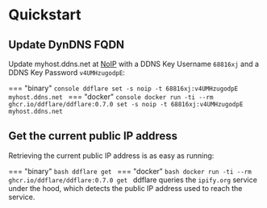 # Quickstart

## Update DynDNS FQDN
Update myhost.ddns.net at [NoIP](https://noip.com) with a
DDNS Key Username `68816xj` and a
DDNS Key Password `v4UMHzugodpE`:

=== "binary"
    ```console
    ddflare set -s noip -t 68816xj:v4UMHzugodpE  myhost.ddns.net
    ```
=== "docker"
    ```console
    docker run -ti --rm ghcr.io/ddflare/ddflare:0.7.0 set -s noip -t 68816xj:v4UMHzugodpE  myhost.ddns.net
    ```

## Get the current public IP address

Retrieving the current public IP address is as easy as running:

=== "binary"
    ```bash
    ddflare get
    ```
=== "docker"
    ```bash
    docker run -ti --rm ghcr.io/ddflare/ddflare:0.7.0 get
    ```
ddflare queries the `ipify.org` service under the hood, which detects the public IP address used to reach the service.

